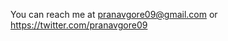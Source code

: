 
You can reach me at pranavgore09@gmail.com or https://twitter.com/pranavgore09

<!-- Pranav
{{< center >}} Pranav Gore {{< /center >}}
  
{{< imgresize "/img/profile.jpeg" 450 450 >}} -->
